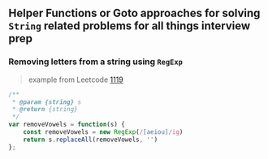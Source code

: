 ## Helper Functions or Goto approaches for solving `String` related problems for all things interview prep


### Removing letters from a string using `RegExp`
> example from Leetcode [1119](https://leetcode.com/problems/remove-vowels-from-a-string/)
```js
/**
 * @param {string} s
 * @return {string}
 */
var removeVowels = function(s) {
    const removeVowels = new RegExp(/[aeiou]/ig)
    return s.replaceAll(removeVowels, '')
};
```